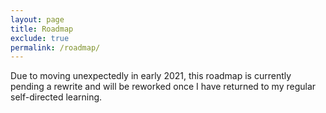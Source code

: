 ```yaml
---
layout: page
title: Roadmap
exclude: true
permalink: /roadmap/
---
```


Due to moving unexpectedly in early 2021, this roadmap is currently pending a rewrite and will be reworked once I have returned to my regular self-directed learning.